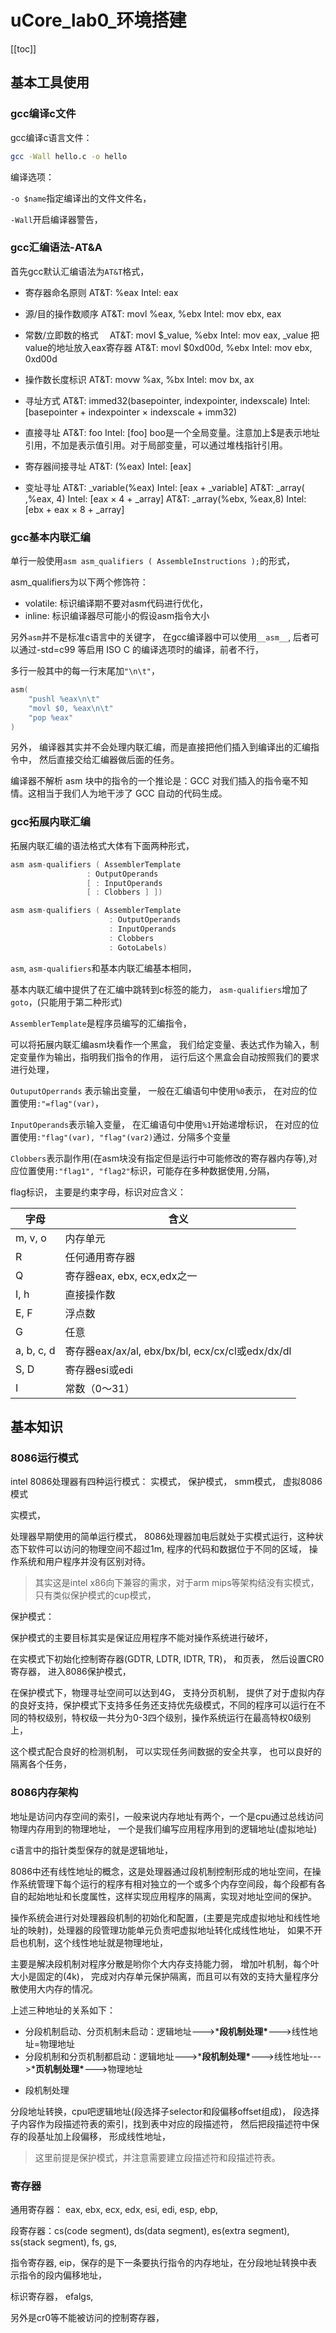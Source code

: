 # uCore_lab0_环境搭建

[[toc]]

## 基本工具使用

### gcc编译c文件

gcc编译c语言文件：

```sh
gcc -Wall hello.c -o hello
```

编译选项：

`-o $name`指定编译出的文件文件名， 

`-Wall`开启编译器警告， 
### gcc汇编语法-AT&A

首先gcc默认汇编语法为`AT&T`格式，

* 寄存器命名原则
  AT&T: %eax                      Intel: eax

* 源/目的操作数顺序 
  AT&T: movl %eax, %ebx           Intel: mov ebx, eax

* 常数/立即数的格式　
  AT&T: movl $_value, %ebx        Intel: mov eax, _value
  把value的地址放入eax寄存器
  AT&T: movl $0xd00d, %ebx        Intel: mov ebx, 0xd00d

* 操作数长度标识 
  AT&T: movw %ax, %bx             Intel: mov bx, ax

* 寻址方式 
  AT&T:   immed32(basepointer, indexpointer, indexscale)
  Intel:  [basepointer + indexpointer × indexscale + imm32)

* 直接寻址 
		AT&T:  foo 		Intel: [foo]
      boo是一个全局变量。注意加上$是表示地址引用，不加是表示值引用。对于局部变量，可以通过堆栈指针引用。

* 寄存器间接寻址 
        AT&T: (%eax)		 Intel: [eax]

* 变址寻址 
		AT&T: _variable(%eax)
		Intel: [eax + _variable]
		AT&T: _array( ,%eax, 4)
		Intel: [eax × 4 + _array]
		AT&T: _array(%ebx, %eax,8)
		Intel: [ebx + eax × 8 + _array]	

### gcc基本内联汇编

单行一般使用`asm asm_qualifiers ( AssembleInstructions );`的形式，  

asm_qualifiers为以下两个修饰符：

* volatile: 标识编译期不要对asm代码进行优化，
* inline: 标识编译器尽可能小的假设asm指令大小

另外`asm`并不是标准c语言中的关键字， 在gcc编译器中可以使用`__asm__`, 后者可以通过-std=c99 等启用 ISO C 的编译选项时的编译，前者不行，

多行一般其中的每一行末尾加`"\n\t"`， 

```c
asm(
    "pushl %eax\n\t"
    "movl $0, %eax\n\t"
    "pop %eax"
)
```

另外， 编译器其实并不会处理内联汇编，而是直接把他们插入到编译出的汇编指令中， 然后直接交给汇编器做后面的任务。

编译器不解析 asm 块中的指令的一个推论是：GCC 对我们插入的指令毫不知情。这相当于我们人为地干涉了 GCC 自动的代码生成。

### gcc拓展内联汇编

拓展内联汇编的语法格式大体有下面两种形式， 

```c
asm asm-qualifiers ( AssemblerTemplate 
                 : OutputOperands 
                 [ : InputOperands
                 [ : Clobbers ] ])

asm asm-qualifiers ( AssemblerTemplate 
                      : OutputOperands
                      : InputOperands
                      : Clobbers
                      : GotoLabels)
```

`asm`, `asm-qualifiers`和基本内联汇编基本相同，

基本内联汇编中提供了在汇编中跳转到c标签的能力， `asm-qualifiers`增加了`goto`，(只能用于第二种形式)

`AssemblerTemplate`是程序员编写的汇编指令，

可以将拓展内联汇编asm块看作一个黑盒， 我们给定变量、表达式作为输入，制定变量作为输出，指明我们指令的作用， 运行后这个黑盒会自动按照我们的要求进行处理，

`OutuputOperrands` 表示输出变量， 一般在汇编语句中使用`%0`表示， 在对应的位置使用`:"=flag"(var)`， 

`InputOperands`表示输入变量， 在汇编语句中使用`%1`开始递增标识， 在对应的位置使用`:"flag"(var), "flag"(var2)`通过`，`分隔多个变量

`Clobbers`表示副作用(在asm块没有指定但是运行中可能修改的寄存器内存等),对应位置使用`:"flag1", "flag2"`标识，可能存在多种数据使用`,`分隔，

flag标识， 主要是约束字母，标识对应含义：

| 字母       | 含义                                             |
| ---------- | ------------------------------------------------ |
| m, v, o    | 内存单元                                         |
| R          | 任何通用寄存器                                   |
| Q          | 寄存器eax, ebx, ecx,edx之一                      |
| I, h       | 直接操作数                                       |
| E, F       | 浮点数                                           |
| G          | 任意                                             |
| a, b, c, d | 寄存器eax/ax/al, ebx/bx/bl, ecx/cx/cl或edx/dx/dl |
| S, D       | 寄存器esi或edi                                   |
| I          | 常数（0～31）                                    |




## 基本知识

### 8086运行模式

intel 8086处理器有四种运行模式： 实模式， 保护模式， smm模式， 虚拟8086模式

实模式， 

处理器早期使用的简单运行模式， 8086处理器加电后就处于实模式运行，这种状态下软件可以访问的物理空间不超过1m, 程序的代码和数据位于不同的区域， 操作系统和用户程序并没有区别对待。

> 其实这是intel x86向下兼容的需求，对于arm mips等架构结没有实模式，只有类似保护模式的cup模式，

保护模式： 

保护模式的主要目标其实是保证应用程序不能对操作系统进行破坏，

在实模式下初始化控制寄存器(GDTR, LDTR, IDTR, TR)， 和页表， 然后设置CR0寄存器， 进入8086保护模式，

在保护模式下，物理寻址空间可以达到4G， 支持分页机制， 提供了对于虚拟内存的良好支持，保护模式下支持多任务还支持优先级模式，不同的程序可以运行在不同的特权级别，特权级一共分为0-3四个级别，操作系统运行在最高特权0级别上，

这个模式配合良好的检测机制， 可以实现任务间数据的安全共享， 也可以良好的隔离各个任务，

### 8086内存架构

地址是访问内存空间的索引，一般来说内存地址有两个，一个是cpu通过总线访问物理内存用到的物理地址， 一个是我们编写应用程序用到的逻辑地址(虚拟地址)

c语言中的指针类型保存的就是逻辑地址，

8086中还有线性地址的概念，这是处理器通过段机制控制形成的地址空间，在操作系统管理下每个运行的程序有相对独立的一个或多个内存空间段，每个段都有各自的起始地址和长度属性，这样实现应用程序的隔离，实现对地址空间的保护。

操作系统会进行对处理器段机制的初始化和配置，(主要是完成虚拟地址和线性地址的映射)，处理器的段管理功能单元负责吧虚拟地址转化成线性地址， 如果不开启也机制，这个线性地址就是物理地址，

主要是解决段机制对程序分散是哟你个大内存支持能力弱， 增加叶机制，每个叶大小是固定的(4k)， 完成对内存单元保护隔离，而且可以有效的支持大量程序分散使用大内存的情况。



上述三种地址的关系如下：

- 分段机制启动、分页机制未启动：逻辑地址--->***段机制处理\***--->线性地址=物理地址
- 分段机制和分页机制都启动：逻辑地址--->***段机制处理\***--->线性地址--->***页机制处理\***--->物理地址



* 段机制处理

分段地址转换，cpu吧逻辑地址(段选择子selector和段偏移offset组成)， 段选择子内容作为段描述符表的索引，找到表中对应的段描述符， 然后把段描述符中保存的段基址加上段偏移， 形成线性地址，

> 这里前提是保护模式，并注意需要建立段描述符和段描述符表。



### 寄存器

通用寄存器： eax, ebx, ecx, edx, esi, edi, esp, ebp, 

段寄存器：cs(code segment), ds(data segment), es(extra segment), ss(stack segment), fs, gs, 

指令寄存器, eip，保存的是下一条要执行指令的内存地址，在分段地址转换中表示指令的段内偏移地址，

标识寄存器， efalgs, 

另外是cr0等不能被访问的控制寄存器，

